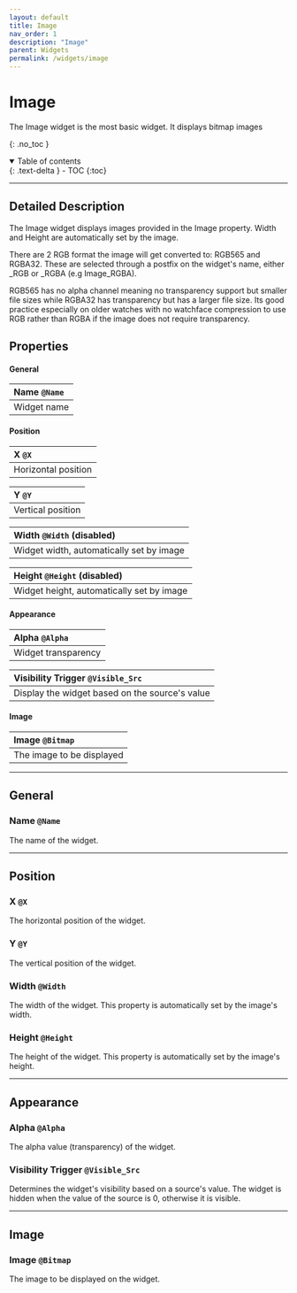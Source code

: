 ```yaml
---
layout: default
title: Image
nav_order: 1
description: "Image"
parent: Widgets
permalink: /widgets/image
---
```


# Image
The Image widget is the most basic widget. It displays bitmap images

{: .no_toc }

<details open markdown="block">
  <summary>
    Table of contents
  </summary>
  {: .text-delta }
- TOC
{:toc}
</details>

---

## Detailed Description
The Image widget displays images provided in the Image property. Width and Height are automatically set by the image.

There are 2 RGB format the image will get converted to: RGB565 and RGBA32. These are selected through a postfix on the widget's name, either _RGB or _RGBA (e.g Image_RGBA).

RGB565 has no alpha channel meaning no transparency support but smaller file sizes while RGBA32 has transparency but has a larger file size. Its good practice especially on older watches with no watchface compression to use RGB rather than RGBA if the image does not require transparency.

## Properties
#### General

|Name `@Name`|
|:----------|
|Widget name|

#### Position

|X `@X`|
|:----------|
|Horizontal position|

|Y `@Y`|
|:----------|
|Vertical position|

|Width `@Width` (disabled)|
|:----------|
|Widget width, automatically set by image|

|Height `@Height` (disabled)|
|:----------|
|Widget height, automatically set by image|

#### Appearance

|Alpha `@Alpha`|
|:----------|
|Widget transparency|

|Visibility Trigger `@Visible_Src`|
|:----------|
|Display the widget based on the source's value|

#### Image

|Image `@Bitmap`|
|:----------|
|The image to be displayed|

---
## General

### Name `@Name`
The name of the widget.

---
## Position

### X `@X`
The horizontal position of the widget.

### Y `@Y`
The vertical position of the widget.

### Width `@Width`

The width of the widget. This property is automatically set by the image's width.

### Height `@Height`

The height of the widget. This property is automatically set by the image's height.

---

## Appearance

### Alpha `@Alpha`
The alpha value (transparency) of the widget.

### Visibility Trigger `@Visible_Src`
Determines the widget's visibility based on a source's value. The widget is hidden when the value of the source is 0, otherwise it is visible.

---

## Image

### Image `@Bitmap`
The image to be displayed on the widget.


